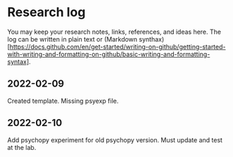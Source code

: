 # Research log
You may keep your research notes, links, references, and ideas here. The log can be written in plain text or (Markdown synthax)[https://docs.github.com/en/get-started/writing-on-github/getting-started-with-writing-and-formatting-on-github/basic-writing-and-formatting-syntax].

## 2022-02-09
Created template. Missing psyexp file.

## 2022-02-10
Add psychopy experiment for old psychopy version. Must update and test at the lab.

